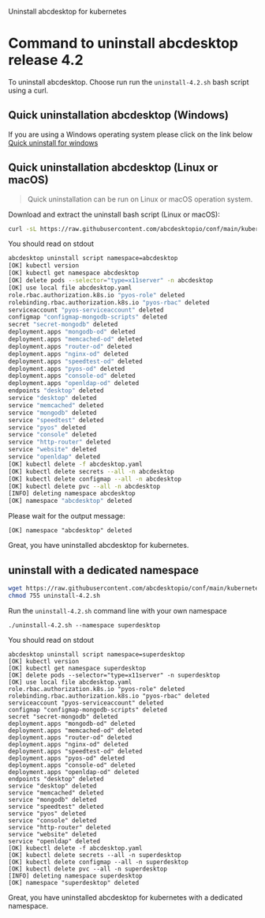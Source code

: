 Uninstall abcdesktop for kubernetes

# Command to uninstall abcdesktop release 4.2

To uninstall abcdesktop. Choose run run the `uninstall-4.2.sh` bash script using a curl.

## Quick uninstallation abcdesktop (Windows)

If you are using a Windows operating system please click on the link below  
[Quick uninstall for windows](./uninstall_kubernetes_windows.md)

## Quick uninstallation abcdesktop (Linux or macOS)

> Quick uninstallation can be run on Linux or macOS operation system. 


Download and extract the uninstall bash script (Linux or macOS):

```bash
curl -sL https://raw.githubusercontent.com/abcdesktopio/conf/main/kubernetes/uninstall-4.2.sh | bash
```

You should read on stdout 

```bash
abcdesktop uninstall script namespace=abcdesktop
[OK] kubectl version
[OK] kubectl get namespace abcdesktop
[OK] delete pods --selector="type=x11server" -n abcdesktop
[OK] use local file abcdesktop.yaml
role.rbac.authorization.k8s.io "pyos-role" deleted
rolebinding.rbac.authorization.k8s.io "pyos-rbac" deleted
serviceaccount "pyos-serviceaccount" deleted
configmap "configmap-mongodb-scripts" deleted
secret "secret-mongodb" deleted
deployment.apps "mongodb-od" deleted
deployment.apps "memcached-od" deleted
deployment.apps "router-od" deleted
deployment.apps "nginx-od" deleted
deployment.apps "speedtest-od" deleted
deployment.apps "pyos-od" deleted
deployment.apps "console-od" deleted
deployment.apps "openldap-od" deleted
endpoints "desktop" deleted
service "desktop" deleted
service "memcached" deleted
service "mongodb" deleted
service "speedtest" deleted
service "pyos" deleted
service "console" deleted
service "http-router" deleted
service "website" deleted
service "openldap" deleted
[OK] kubectl delete -f abcdesktop.yaml
[OK] kubectl delete secrets --all -n abcdesktop
[OK] kubectl delete configmap --all -n abcdesktop
[OK] kubectl delete pvc --all -n abcdesktop
[INFO] deleting namespace abcdesktop
[OK] namespace "abcdesktop" deleted
```

Please wait for the output message: 

```
[OK] namespace "abcdesktop" deleted
```

Great, you have uninstalled abcdesktop for kubernetes.


## uninstall with a dedicated namespace


```bash
wget https://raw.githubusercontent.com/abcdesktopio/conf/main/kubernetes/uninstall-4.2.sh
chmod 755 uninstall-4.2.sh
```

Run the `uninstall-4.2.sh` command line with your own namespace

```
./uninstall-4.2.sh --namespace superdesktop
```

You should read on stdout

```
abcdesktop uninstall script namespace=superdesktop
[OK] kubectl version
[OK] kubectl get namespace superdesktop
[OK] delete pods --selector="type=x11server" -n superdesktop
[OK] use local file abcdesktop.yaml
role.rbac.authorization.k8s.io "pyos-role" deleted
rolebinding.rbac.authorization.k8s.io "pyos-rbac" deleted
serviceaccount "pyos-serviceaccount" deleted
configmap "configmap-mongodb-scripts" deleted
secret "secret-mongodb" deleted
deployment.apps "mongodb-od" deleted
deployment.apps "memcached-od" deleted
deployment.apps "router-od" deleted
deployment.apps "nginx-od" deleted
deployment.apps "speedtest-od" deleted
deployment.apps "pyos-od" deleted
deployment.apps "console-od" deleted
deployment.apps "openldap-od" deleted
endpoints "desktop" deleted
service "desktop" deleted
service "memcached" deleted
service "mongodb" deleted
service "speedtest" deleted
service "pyos" deleted
service "console" deleted
service "http-router" deleted
service "website" deleted
service "openldap" deleted
[OK] kubectl delete -f abcdesktop.yaml
[OK] kubectl delete secrets --all -n superdesktop
[OK] kubectl delete configmap --all -n superdesktop
[OK] kubectl delete pvc --all -n superdesktop
[INFO] deleting namespace superdesktop
[OK] namespace "superdesktop" deleted
```

Great, you have uninstalled abcdesktop for kubernetes with a dedicated namespace.
